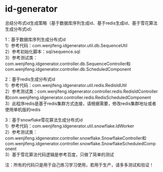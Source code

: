 # id-generator
总结分布式id生成策略（基于数据库序列生成id、基于redis生成id、基于雪花算法生成分布式id）


1：基于数据库序列生成分布式id<br/>
    1）参考代码：com.wenjifeng.idgenerator.util.db.SequenceUtil<br/>
    2）参考初始化脚本：sql/sequence.sql<br/>
    3）参考测试类：com.wenjifeng.idgenerator.controller.db.SequenceController和com.wenjifeng.idgenerator.controller.db.ScheduledComponent<br/>

2：基于redis生成分布式id<br/>
    1）参考代码：com.wenjifeng.idgenerator.util.redis.RedisIdUtil<br/>
    2）参考测试类：com.wenjifeng.idgenerator.controller.redis.RedisIdController和com.wenjifeng.idgenerator.controller.redis.RedisScheduledComponent<br/>
    3）此程序redis是基于redis集群方式连接，请根据需要，修改redis集群地址或者使用单机版的redis<br/>

3：基于snowflake雪花算法生成分布式id<br/>
    1）参考代码：com.wenjifeng.idgenerator.util.snowflake.IdWorker<br/>
    2）参考测试类：com.wenjifeng.idgenerator.controller.snowflake.SnowflakeController和com.wenjifeng.idgenerator.controller.snowflake.SnowflakeScheduledComponent<br/>
    3）基于雪花算法代码逻辑是参考百度，只做了简单的测试<br/>
  
注：所有的代码只是用于自己练习学习使用，若用于生产，请多多测试和验证！
